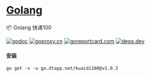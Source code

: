 <h1>
<a href="https://www.dtapp.net/">Golang</a>
</h1>

📦 Golang 快递100

[comment]: <> (go)
[![godoc](https://pkg.go.dev/badge/go.dtapp.net/kuaidi100?status.svg)](https://pkg.go.dev/go.dtapp.net/kuaidi100)
[![goproxy.cn](https://goproxy.cn/stats/go.dtapp.net/kuaidi100/badges/download-count.svg)](https://goproxy.cn/stats/go.dtapp.net/kuaidi100)
[![goreportcard.com](https://goreportcard.com/badge/go.dtapp.net/kuaidi100)](https://goreportcard.com/report/go.dtapp.net/kuaidi100)
[![deps.dev](https://img.shields.io/badge/deps-go-red.svg)](https://deps.dev/go/go.dtapp.net%2Fkuaidi100)

#### 安装

```shell
go get -v -u go.dtapp.net/kuaidi100@v1.0.3
```
